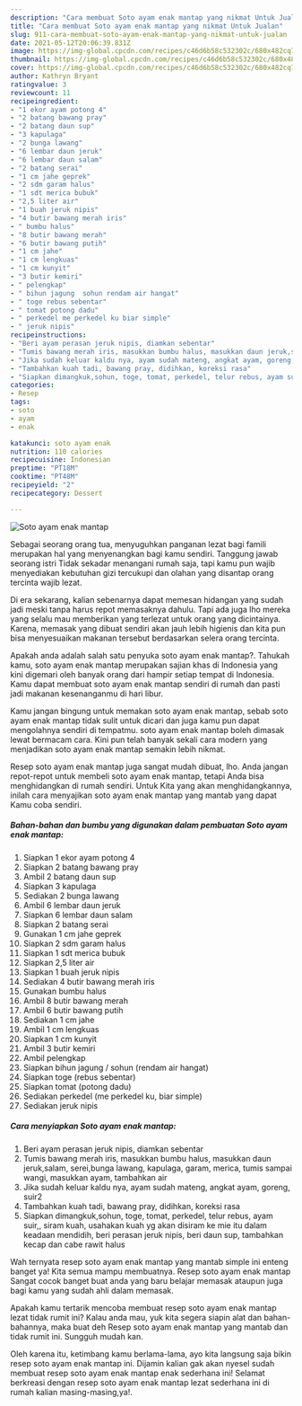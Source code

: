 ```yaml
---
description: "Cara membuat Soto ayam enak mantap yang nikmat Untuk Jualan"
title: "Cara membuat Soto ayam enak mantap yang nikmat Untuk Jualan"
slug: 911-cara-membuat-soto-ayam-enak-mantap-yang-nikmat-untuk-jualan
date: 2021-05-12T20:06:39.831Z
image: https://img-global.cpcdn.com/recipes/c46d6b58c532302c/680x482cq70/soto-ayam-enak-mantap-foto-resep-utama.jpg
thumbnail: https://img-global.cpcdn.com/recipes/c46d6b58c532302c/680x482cq70/soto-ayam-enak-mantap-foto-resep-utama.jpg
cover: https://img-global.cpcdn.com/recipes/c46d6b58c532302c/680x482cq70/soto-ayam-enak-mantap-foto-resep-utama.jpg
author: Kathryn Bryant
ratingvalue: 3
reviewcount: 11
recipeingredient:
- "1 ekor ayam potong 4"
- "2 batang bawang pray"
- "2 batang daun sup"
- "3 kapulaga"
- "2 bunga lawang"
- "6 lembar daun jeruk"
- "6 lembar daun salam"
- "2 batang serai"
- "1 cm jahe geprek"
- "2 sdm garam halus"
- "1 sdt merica bubuk"
- "2,5 liter air"
- "1 buah jeruk nipis"
- "4 butir bawang merah iris"
- " bumbu halus"
- "8 butir bawang merah"
- "6 butir bawang putih"
- "1 cm jahe"
- "1 cm lengkuas"
- "1 cm kunyit"
- "3 butir kemiri"
- " pelengkap"
- " bihun jagung  sohun rendam air hangat"
- " toge rebus sebentar"
- " tomat potong dadu"
- " perkedel me perkedel ku biar simple"
- " jeruk nipis"
recipeinstructions:
- "Beri ayam perasan jeruk nipis, diamkan sebentar"
- "Tumis bawang merah iris, masukkan bumbu halus, masukkan daun jeruk,salam, serei,bunga lawang, kapulaga, garam, merica, tumis sampai wangi, masukkan ayam, tambahkan air"
- "Jika sudah keluar kaldu nya, ayam sudah mateng, angkat ayam, goreng, suir2"
- "Tambahkan kuah tadi, bawang pray, didihkan, koreksi rasa"
- "Siapkan dimangkuk,sohun, toge, tomat, perkedel, telur rebus, ayam suir,, siram kuah, usahakan kuah yg akan disiram ke mie itu dalam keadaan mendidih, beri perasan jeruk nipis, beri daun sup, tambahkan kecap dan cabe rawit halus"
categories:
- Resep
tags:
- soto
- ayam
- enak

katakunci: soto ayam enak 
nutrition: 110 calories
recipecuisine: Indonesian
preptime: "PT18M"
cooktime: "PT48M"
recipeyield: "2"
recipecategory: Dessert

---
```



![Soto ayam enak mantap](https://img-global.cpcdn.com/recipes/c46d6b58c532302c/680x482cq70/soto-ayam-enak-mantap-foto-resep-utama.jpg)

Sebagai seorang orang tua, menyuguhkan panganan lezat bagi famili merupakan hal yang menyenangkan bagi kamu sendiri. Tanggung jawab seorang istri Tidak sekadar menangani rumah saja, tapi kamu pun wajib menyediakan kebutuhan gizi tercukupi dan olahan yang disantap orang tercinta wajib lezat.

Di era  sekarang, kalian sebenarnya dapat memesan hidangan yang sudah jadi meski tanpa harus repot memasaknya dahulu. Tapi ada juga lho mereka yang selalu mau memberikan yang terlezat untuk orang yang dicintainya. Karena, memasak yang dibuat sendiri akan jauh lebih higienis dan kita pun bisa menyesuaikan makanan tersebut berdasarkan selera orang tercinta. 



Apakah anda adalah salah satu penyuka soto ayam enak mantap?. Tahukah kamu, soto ayam enak mantap merupakan sajian khas di Indonesia yang kini digemari oleh banyak orang dari hampir setiap tempat di Indonesia. Kamu dapat membuat soto ayam enak mantap sendiri di rumah dan pasti jadi makanan kesenanganmu di hari libur.

Kamu jangan bingung untuk memakan soto ayam enak mantap, sebab soto ayam enak mantap tidak sulit untuk dicari dan juga kamu pun dapat mengolahnya sendiri di tempatmu. soto ayam enak mantap boleh dimasak lewat bermacam cara. Kini pun telah banyak sekali cara modern yang menjadikan soto ayam enak mantap semakin lebih nikmat.

Resep soto ayam enak mantap juga sangat mudah dibuat, lho. Anda jangan repot-repot untuk membeli soto ayam enak mantap, tetapi Anda bisa menghidangkan di rumah sendiri. Untuk Kita yang akan menghidangkannya, inilah cara menyajikan soto ayam enak mantap yang mantab yang dapat Kamu coba sendiri.

<!--inarticleads1-->

##### Bahan-bahan dan bumbu yang digunakan dalam pembuatan Soto ayam enak mantap:

1. Siapkan 1 ekor ayam potong 4
1. Siapkan 2 batang bawang pray
1. Ambil 2 batang daun sup
1. Siapkan 3 kapulaga
1. Sediakan 2 bunga lawang
1. Ambil 6 lembar daun jeruk
1. Siapkan 6 lembar daun salam
1. Siapkan 2 batang serai
1. Gunakan 1 cm jahe geprek
1. Siapkan 2 sdm garam halus
1. Siapkan 1 sdt merica bubuk
1. Siapkan 2,5 liter air
1. Siapkan 1 buah jeruk nipis
1. Sediakan 4 butir bawang merah iris
1. Gunakan  bumbu halus
1. Ambil 8 butir bawang merah
1. Ambil 6 butir bawang putih
1. Sediakan 1 cm jahe
1. Ambil 1 cm lengkuas
1. Siapkan 1 cm kunyit
1. Ambil 3 butir kemiri
1. Ambil  pelengkap
1. Siapkan  bihun jagung / sohun (rendam air hangat)
1. Siapkan  toge (rebus sebentar)
1. Siapkan  tomat (potong dadu)
1. Sediakan  perkedel (me perkedel ku, biar simple)
1. Sediakan  jeruk nipis




<!--inarticleads2-->

##### Cara menyiapkan Soto ayam enak mantap:

1. Beri ayam perasan jeruk nipis, diamkan sebentar
1. Tumis bawang merah iris, masukkan bumbu halus, masukkan daun jeruk,salam, serei,bunga lawang, kapulaga, garam, merica, tumis sampai wangi, masukkan ayam, tambahkan air
1. Jika sudah keluar kaldu nya, ayam sudah mateng, angkat ayam, goreng, suir2
1. Tambahkan kuah tadi, bawang pray, didihkan, koreksi rasa
1. Siapkan dimangkuk,sohun, toge, tomat, perkedel, telur rebus, ayam suir,, siram kuah, usahakan kuah yg akan disiram ke mie itu dalam keadaan mendidih, beri perasan jeruk nipis, beri daun sup, tambahkan kecap dan cabe rawit halus




Wah ternyata resep soto ayam enak mantap yang mantab simple ini enteng banget ya! Kita semua mampu membuatnya. Resep soto ayam enak mantap Sangat cocok banget buat anda yang baru belajar memasak ataupun juga bagi kamu yang sudah ahli dalam memasak.

Apakah kamu tertarik mencoba membuat resep soto ayam enak mantap lezat tidak rumit ini? Kalau anda mau, yuk kita segera siapin alat dan bahan-bahannya, maka buat deh Resep soto ayam enak mantap yang mantab dan tidak rumit ini. Sungguh mudah kan. 

Oleh karena itu, ketimbang kamu berlama-lama, ayo kita langsung saja bikin resep soto ayam enak mantap ini. Dijamin kalian gak akan nyesel sudah membuat resep soto ayam enak mantap enak sederhana ini! Selamat berkreasi dengan resep soto ayam enak mantap lezat sederhana ini di rumah kalian masing-masing,ya!.

